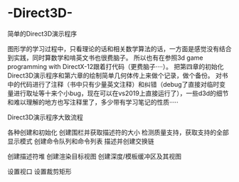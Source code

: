 # -Direct3D-
简单的Direct3D演示程序

图形学的学习过程中，只看理论的话和相关数学算法的话，一方面是感觉没有结合到实践，同时算数学和啃英文书也很费脑子。
所以也有在参照3d game programming with DirectX-12跟着打代码（更费脑子····）。
把第四章的初始化Direct3D演示程序和第六章的绘制简单几何体传上来做个记录，做个备份。
对书中的代码进行了注释（书中只有少量英文注释）和纠错（debug了直接对临时变量进行取址等十来个小bug，现在可以在vs2019上直接运行了），一些d3d的细节和难以理解的地方也写注释里了，多少带有学习笔记的性质·····



Direct3D演示程序大致流程

各种创建和初始化
创建围栏并获取描述符的大小
检测质量支持，获取支持的全部显示模式
创建命令队列和命令列表
描述并创建交换链

创建描述符堆
创建渲染目标视图
创建深度/模板缓冲区及其视图

设置视口
设置裁剪矩形
